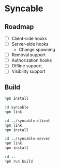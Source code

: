 # Syncable

## Roadmap

- [ ] Client-side hooks
- [ ] Server-side hooks
  - Change spawning
- [ ] Removal support
- [ ] Authorization hooks
- [ ] Offline support
- [ ] Visibility support

## Build

```sh
npm install

cd syncable
npm link

cd ../syncable-client
npm link
npm install

cd ../syncable-server
npm link
npm install

cd ..
npm run build
```
